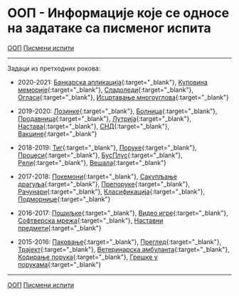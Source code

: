 # ООП - Информације које се односе на задатаке са писменог испита

[ООП](../../README.md) [Писмени испити](../README.md)

---

Задаци из претходних рокова:

* 2020-2021: [Банкарска апликација](./rokovi/oop.2020.2021.jun1.bankarskaAplikacija.pdf){:target="_blank"}, [Куповина меморије](./rokovi/oop.2020.2021.jun2.kupovinaMemorije.pdf){:target="_blank"}, [Сладоледи](./rokovi/oop.2020.2021.sept0.sladoledi.pdf){:target="_blank"}, [Огласи](./rokovi/oop.2020.2021.sept1.oglasi.pdf){:target="_blank"}, [Исцртавање многоуглова](./rokovi/oop.2020.2021.sept2.iscrtavanjeMnogouglova.pdf){:target="_blank"}

* 2019-2020: [Лозинке](./rokovi/oop.2019.2020.jun1.lozinke.pdf){:target="_blank"}, [Болница](./rokovi/oop.2019.2020.jun1.bolnica.pdf){:target="_blank"}, [Продавница](./rokovi/oop.2019.2020.jun2.prodavnica.pdf){:target="_blank"}, [Лутрија](./rokovi/oop.2019.2020.sep1.lutrija.pdf){:target="_blank"}, [Настава](./rokovi/oop.2019.2020.sep2.nastava.pdf){:target="_blank"}, [СНД](./rokovi/oop.2019.2020.sep3.snd.pdf){:target="_blank"}, [Вакцине](./rokovi/oop.2019.2020.jan1ps.vakcine.pdf){:target="_blank"}

* 2018-2019: [Тиг](./rokovi/oop.2018.2019.jun1.tig.pdf){:target="_blank"}, [Поруке](./rokovi/oop.2018.2019.jun1.poruke.pdf){:target="_blank"}, [Процеси](./rokovi/oop.2018.2019.jun2.procesi.pdf){:target="_blank"}, [БусПлус](./rokovi/oop.2018.2019.jun2.busPlus.pdf){:target="_blank"}, [Рели](./rokovi/oop.2018.2019.sept1.reli.pdf){:target="_blank"}, [Вешала](./rokovi/oop.2018.2019.sept2.vesala.pdf){:target="_blank"}

* 2017-2018: [Покемони](./rokovi/oop.2017.2018.jun1.pokemoni.pdf){:target="_blank"}, [Сакупљање драгуља](./rokovi/oop.2017.2018.jun1.sakupljanjeDragulja.pdf){:target="_blank"}, [Препоруке](./rokovi/oop.2017.2018.jun2.preporuke.pdf){:target="_blank"}, [Рачунари](./rokovi/oop.2017.2018.jun2.racunari.pdf){:target="_blank"}, [Класификација](./rokovi/oop.2017.2018.sept1.klasifikacija.pdf){:target="_blank"}, [Подморнице](./rokovi/oop.2017.2018.sept2.podmornice.pdf){:target="_blank"}

* 2016-2017: [Пошиљке](./rokovi/oop.2016.2017.jun1.posiljke.pdf){:target="_blank"}, [Видео игре](./rokovi/oop.2016.2017.jun1.videoIgre.pdf){:target="_blank"}, [Софтверска мрежа](./rokovi/oop.2016.2017.jun2.softverskaMreza.pdf){:target="_blank"}, [Наставни предмети](./rokovi/oop.2016.2017.sept1.nastavniPredmeti.pdf){:target="_blank"}

* 2015-2016: [Паковање](./rokovi/oop.2015.2016.jun1.pakovanje.pdf){:target="_blank"}, [Преглед](./rokovi/oop.2015.2016.jun1.pregled.pdf){:target="_blank"}, [Трајект](./rokovi/oop.2015.2016.jun2.trajekt.pdf){:target="_blank"}, [Ветеринарска амбуланта](./rokovi/oop.2015.2016.jun2.veterinar.pdf){:target="_blank"}, [Кодирање порука](./rokovi/oop.2015.2016.sept1.porukeKodiranje.pdf){:target="_blank"}, [Грешке у порукама](./rokovi/oop.2015.2016.sept2.porukeGreske.pdf){:target="_blank"} 


---

[ООП](../../README.md) [Писмени испити](../README.md) 
